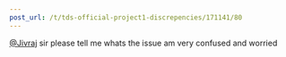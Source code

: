 ```yaml
---
post_url: /t/tds-official-project1-discrepencies/171141/80
---
```

[@Jivraj](/u/jivraj) sir please tell me whats the issue am very confused and worried